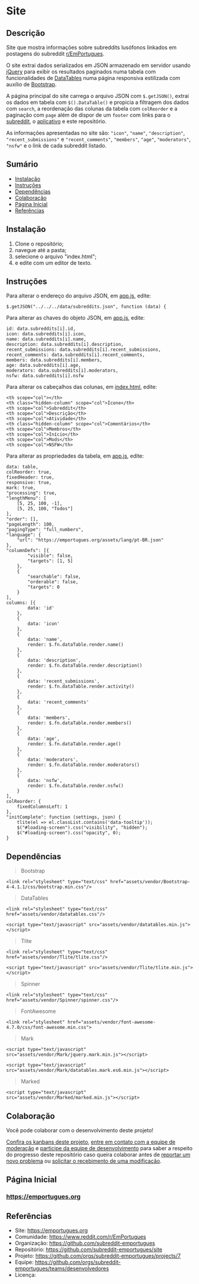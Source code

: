 # Site

## Descrição

Site que mostra informações sobre subreddits lusófonos linkados em postagens do subreddit [r/EmPortugues](https://www.reddit.com/r/EmPortugues/).

O site extrai dados serializados em JSON armazenado em servidor usando [jQuery](https://jquery.com/) para exibir os resultados paginados numa tabela com funcionalidades de [DataTables](https://datatables.net/) numa página responsiva estilizada com auxílio de [Bootstrap](https://getbootstrap.com/).

A página principal do site carrega o arquivo JSON com `$.getJSON()`, extrai os dados em tabela com `$().DataTable()` e propicia a filtragem dos dados com `search`, a reordenação das colunas da tabela com `colReorder` e a paginação com `page` além de dispor de um `footer` com links para o [subreddit](https://www.reddit.com/r/EmPortugues/), o [aplicativo](https://play.google.com/store/apps/details?id=org.emportugues.aplicativo) e este repositório.

As informações apresentadas no site são: `"icon"`, `"name"`, `"description"`, `"recent_submissions"` e `"recent_comments"`, `"members"`, `"age"`, `"moderators"`, `"nsfw"` e o link de cada subreddit listado.

## Sumário
* [Instalação](#Instalação)
* [Instruções](#Instruções)
* [Dependências](#Dependências)
* [Colaboração](#Colaboração)
* [Página Inicial](#Página-Inicial)
* [Referências](#Referências)

## Instalação
1. Clone o repositório;
2. navegue até a pasta;
3. selecione o arquivo "index.html";
4. e edite com um editor de texto.

## Instruções
Para alterar o endereço do arquivo JSON, em [app.js](https://github.com/subreddit-emportugues/site/blob/master/assets/js/app.js), edite:
```
$.getJSON("../../../data/subreddits.json", function (data) {
```

Para alterar as chaves do objeto JSON, em [app.js](https://github.com/subreddit-emportugues/site/blob/master/assets/js/app.js), edite:
```
id: data.subreddits[i].id,
icon: data.subreddits[i].icon,
name: data.subreddits[i].name,
description: data.subreddits[i].description,
recent_submissions: data.subreddits[i].recent_submissions,
recent_comments: data.subreddits[i].recent_comments,
members: data.subreddits[i].members,
age: data.subreddits[i].age,
moderators: data.subreddits[i].moderators,
nsfw: data.subreddits[i].nsfw
```

Para alterar os cabeçalhos das colunas, em [index.html](https://github.com/subreddit-emportugues/site/blob/master/index.html), edite:
```
<th scope="col"></th>
<th class="hidden-column" scope="col">Ícone</th>
<th scope="col">Subreddit</th>
<th scope="col">Descrição</th>
<th scope="col">Atividade</th>
<th class="hidden-column" scope="col">Comentários</th>
<th scope="col">Membros</th>
<th scope="col">Início</th>
<th scope="col">Mods</th>
<th scope="col">NSFW</th>
```

Para alterar as propriedades da tabela, em [app.js](https://github.com/subreddit-emportugues/site/blob/master/assets/js/app.js), edite:
```
data: table,
colReorder: true,
fixedHeader: true,
responsive: true,
mark: true,
"processing": true,
"lengthMenu": [
    [5, 25, 100, -1],
    [5, 25, 100, "Todos"]
],
"order": [],
"pageLength": 100,
"pagingType": "full_numbers",
"language": {
    "url": "https://emportugues.org/assets/lang/pt-BR.json"
},
"columnDefs": [{
        "visible": false,
        "targets": [1, 5]
    },
    {
        "searchable": false,
        "orderable": false,
        "targets": 0
    }
],
columns: [{
        data: 'id'
    },
    {
        data: 'icon'
    },
    {
        data: 'name',
        render: $.fn.dataTable.render.name()
    },
    {
        data: 'description',
        render: $.fn.dataTable.render.description()
    },
    {
        data: 'recent_submissions',
        render: $.fn.dataTable.render.activity()
    },
    {
        data: 'recent_comments'
    },
    {
        data: 'members',
        render: $.fn.dataTable.render.members()
    },
    {
        data: 'age',
        render: $.fn.dataTable.render.age()
    },
    {
        data: 'moderators',
        render: $.fn.dataTable.render.moderators()
    },
    {
        data: 'nsfw',
        render: $.fn.dataTable.render.nsfw()
    }
],
colReorder: {
    fixedColumnsLeft: 1
},
"initComplete": function (settings, json) {
    tlite(el => el.classList.contains('data-tooltip'));
    $("#loading-screen").css("visibility", "hidden");
    $("#loading-screen").css("opacity", 0);
}
```

## Dependências
> Bootstrap
```
<link rel="stylesheet" type="text/css" href="assets/vendor/Bootstrap-4-4.1.1/css/bootstrap.min.css"/>
```
> DataTables
```
<link rel="stylesheet" type="text/css" href="assets/vendor/datatables.css"/>
```
```
<script type="text/javascript" src="assets/vendor/datatables.min.js"></script>
```
> Tlite
```
<link rel="stylesheet" type="text/css" href="assets/vendor/Tlite/tlite.css"/>
```
```
<script type="text/javascript" src="assets/vendor/Tlite/tlite.min.js"></script>
```
>Spinner
```
<link rel="stylesheet" type="text/css" href="assets/vendor/Spinner/spinner.css"/>
```
> FontAwesome
```
<link rel="stylesheet" href="assets/vendor/font-awesome-4.7.0/css/font-awesome.min.css">
```
> Mark
```
<script type="text/javascript" src="assets/vendor/Mark/jquery.mark.min.js"></script>
```
```
<script type="text/javascript" src="assets/vendor/Mark/datatables.mark.es6.min.js"></script>
```
> Marked
```
<script type="text/javascript" src="assets/vendor/Marked/marked.min.js"></script>
```

## Colaboração

Você pode colaborar com o desenvolvimento deste projeto!

[Confira os kanbans deste projeto](https://github.com/orgs/subreddit-emportugues/projects/7), [entre em contato com a equipe de moderação](https://reddit.com/message/compose?to=/r/EmPortugues) e [participe da equipe de desenvolvimento](https://github.com/orgs/subreddit-emportugues/teams/desenvolvedores) para saber a respeito do progresso deste repositório caso queira colaborar antes de [reportar um novo problema](https://github.com/subreddit-emportugues/site/issues) ou [solicitar o recebimento de uma modificação](https://github.com/subreddit-emportugues/site/pulls).

## Página Inicial

### https://emportugues.org

## Referências

* Site: https://emportugues.org
* Comunidade: https://www.reddit.com/r/EmPortugues
* Organização: https://github.com/subreddit-emportugues
* Repositório: https://github.com/subreddit-emportugues/site
* Projeto: https://github.com/orgs/subreddit-emportugues/projects/7
* Equipe: https://github.com/orgs/subreddit-emportugues/teams/desenvolvedores
* Licença: 
